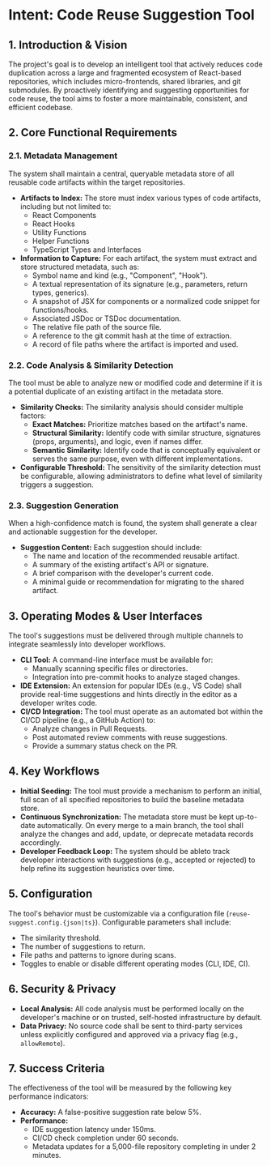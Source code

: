 # Intent: Code Reuse Suggestion Tool

## 1. Introduction & Vision

The project's goal is to develop an intelligent tool that actively reduces code duplication across a large and fragmented ecosystem of React-based repositories, which includes micro-frontends, shared libraries, and git submodules. By proactively identifying and suggesting opportunities for code reuse, the tool aims to foster a more maintainable, consistent, and efficient codebase.

## 2. Core Functional Requirements

### 2.1. Metadata Management
The system shall maintain a central, queryable metadata store of all reusable code artifacts within the target repositories.

- **Artifacts to Index:** The store must index various types of code artifacts, including but not limited to:
    - React Components
    - React Hooks
    - Utility Functions
    - Helper Functions
    - TypeScript Types and Interfaces
- **Information to Capture:** For each artifact, the system must extract and store structured metadata, such as:
    - Symbol name and kind (e.g., "Component", "Hook").
    - A textual representation of its signature (e.g., parameters, return types, generics).
    - A snapshot of JSX for components or a normalized code snippet for functions/hooks.
    - Associated JSDoc or TSDoc documentation.
    - The relative file path of the source file.
    - A reference to the git commit hash at the time of extraction.
    - A record of file paths where the artifact is imported and used.

### 2.2. Code Analysis & Similarity Detection
The tool must be able to analyze new or modified code and determine if it is a potential duplicate of an existing artifact in the metadata store.

- **Similarity Checks:** The similarity analysis should consider multiple factors:
    - **Exact Matches:** Prioritize matches based on the artifact's name.
    - **Structural Similarity:** Identify code with similar structure, signatures (props, arguments), and logic, even if names differ.
    - **Semantic Similarity:** Identify code that is conceptually equivalent or serves the same purpose, even with different implementations.
- **Configurable Threshold:** The sensitivity of the similarity detection must be configurable, allowing administrators to define what level of similarity triggers a suggestion.

### 2.3. Suggestion Generation
When a high-confidence match is found, the system shall generate a clear and actionable suggestion for the developer.

- **Suggestion Content:** Each suggestion should include:
    - The name and location of the recommended reusable artifact.
    - A summary of the existing artifact's API or signature.
    - A brief comparison with the developer's current code.
    - A minimal guide or recommendation for migrating to the shared artifact.

## 3. Operating Modes & User Interfaces

The tool's suggestions must be delivered through multiple channels to integrate seamlessly into developer workflows.

- **CLI Tool:** A command-line interface must be available for:
    - Manually scanning specific files or directories.
    - Integration into pre-commit hooks to analyze staged changes.
- **IDE Extension:** An extension for popular IDEs (e.g., VS Code) shall provide real-time suggestions and hints directly in the editor as a developer writes code.
- **CI/CD Integration:** The tool must operate as an automated bot within the CI/CD pipeline (e.g., a GitHub Action) to:
    - Analyze changes in Pull Requests.
    - Post automated review comments with reuse suggestions.
    - Provide a summary status check on the PR.

## 4. Key Workflows

- **Initial Seeding:** The tool must provide a mechanism to perform an initial, full scan of all specified repositories to build the baseline metadata store.
- **Continuous Synchronization:** The metadata store must be kept up-to-date automatically. On every merge to a main branch, the tool shall analyze the changes and add, update, or deprecate metadata records accordingly.
- **Developer Feedback Loop:** The system should be ableto track developer interactions with suggestions (e.g., accepted or rejected) to help refine its suggestion heuristics over time.

## 5. Configuration

The tool's behavior must be customizable via a configuration file (`reuse-suggest.config.{json|ts}`). Configurable parameters shall include:
- The similarity threshold.
- The number of suggestions to return.
- File paths and patterns to ignore during scans.
- Toggles to enable or disable different operating modes (CLI, IDE, CI).

## 6. Security & Privacy

- **Local Analysis:** All code analysis must be performed locally on the developer's machine or on trusted, self-hosted infrastructure by default.
- **Data Privacy:** No source code shall be sent to third-party services unless explicitly configured and approved via a privacy flag (e.g., `allowRemote`).

## 7. Success Criteria

The effectiveness of the tool will be measured by the following key performance indicators:
- **Accuracy:** A false-positive suggestion rate below 5%.
- **Performance:**
    - IDE suggestion latency under 150ms.
    - CI/CD check completion under 60 seconds.
    - Metadata updates for a 5,000-file repository completing in under 2 minutes. 